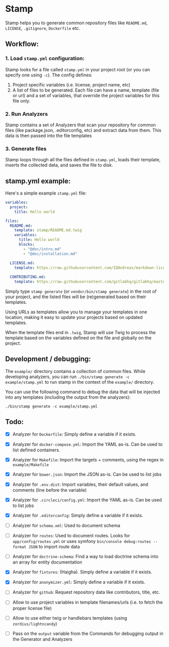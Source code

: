 # Stamp

Stamp helps you to generate common repository files like `README.md`, `LICENSE`, `.gitignore`, `Dockerfile` etc.

## Workflow:

### 1. Load `stamp.yml` configuration:

Stamp looks for a file called `stamp.yml` in your project root (or you can specify one using `-c`). The config defines:

1. Project specific variables (i.e. license, project name, etc)
2. A list of files to be generated. Each file can have a name, template (file or url) and a set of variables, that override the project variables for this file only.

### 2. Run Analyzers

Stamp contains a set of Analyzers that scan your repository for common files (like package.json, .editorconfig, etc) and extract data from them. This data is then passed into the file templates

### 3. Generate files

Stamp loops through all the files defined in `stamp.yml`, loads their template, inserts the collected data, and saves the file to disk.

## stamp.yml example:

Here's a simple example `stamp.yml` file:

```yml
variables:
  project:
    title: Hello world

files:
  README.md:
    template: stamp/README.md.twig
    variables:
      title: Hello world
      blocks:
        - "@doc/intro.md"
        - "@doc/installation.md"

  LICENSE.md:
    template: https://raw.githubusercontent.com/IQAndreas/markdown-licenses/master/mit.md
  
  CONTRIBUTING.md:
    template: https://raw.githubusercontent.com/gitlabhq/gitlabhq/master/CONTRIBUTING.md
```

Simply type `stamp generate` (or `vendor/bin/stamp generate`) in the root of your project, and the listed files will be (re)generated based on their templates.

Using URLs as templates allow you to manage your templates in one location, making it easy to update your projects based on updated templates.

When the template files end in `.twig`, Stamp will use Twig to process the template based on the variables defined on the file and globally on the project.

## Development / debugging:

The `example/` directory contains a collection of common files. While developing analyzers, you can run `./bin/stamp generate -c example/stamp.yml` to run stamp in the context of the `example/` directory.

You can use the following command to debug the data that will be injected into any templates (including the output from the analyzers): 

    ./bin/stamp generate -c example/stamp.yml

## Todo:

* [x] Analyzer for `Dockerfile`: Simply define a variable if it exists.
* [x] Analyzer for `docker-compose.yml`: Import the YAML as-is. Can be used to list defined containers.
* [x] Analyzer for `Makefile`: Import the targets + comments, using the regex in `example/Makefile`
* [x] Analyzer for `bower.json`: Import the JSON as-is. Can be used to list jobs
* [x] Analyzer for `.env.dist`: Import variables, their default values, and comments (line before the variable)
* [x] Analyzer for `.circleci/config.yml`: Import the YAML as-is. Can be used to list jobs
* [x] Analyzer for `.editorconfig`: Simply define a variable if it exists.
* [ ] Analyzer for `schema.xml`: Used to document schema
* [ ] Analyzer for `routes`: Used to document routes. Looks for `app/config/routes.yml` or uses symfony `bin/console debug:routes --format JSON` to import route data
* [ ] Analyzer for `doctrine-schema`: Find a way to load doctrine schema into an array for entity documentation
* [x] Analyzer for `fixtures`: (Haigha). Simply define a variable if it exists.
* [x] Analyzer for `anonymizer.yml`: Simply define a variable if it exists.
* [ ] Analyzer for `github`: Request repository data like contributors, title, etc.
* [ ] Allow to use project variables in template filenames/urls (i.e. to fetch the proper license file)
* [ ] Allow to use either twig or handlebars templates (using `zordius/lightncandy`)
* [ ] Pass on the `output` variable from the Commands for debugging output in the Generator and Analyzers

